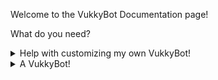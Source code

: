 Welcome to the VukkyBot Documentation page!

What do you need?

<details markdown="1">
<summary>Help with customizing my own VukkyBot!</summary>

Please note: you cannot customize the official VukkyBot.

Documentation for customizing your own VukkyBot is over [here](config.html).

</details>

<details markdown="1">
<summary>A VukkyBot!</summary>

Okay, what VukkyBot do you want?

<details markdown="1">
<summary>The official VukkyBot, with no customization</summary>

You can invite it [here](https://discord.com/api/oauth2/authorize?client_id=738380754249318531&permissions=0&scope=bot). However, I'm not responsible if it shuts down or hits the 100 server cap.

</details>

<details markdown="1">
<summary>A VukkyBot that I can host and customize myself</summary>

*Experimental feature. If you find a bug, please [report it!](https://github.com/VukkyLtd/VukkyBot/issues/new/choose)*

What are you going to host it with?

<details markdown="1">
<summary>Heroku</summary>

*Your deployed VukkyBot will run 24/7. This will use up your free dyno hours before the end of the month. Link a credit card if you want to run your VukkyBot for the entire month.*

[![Deploy](https://www.herokucdn.com/deploy/button.svg)](https://heroku.com/deploy)

*If the above button doesn't work, try [this link](https://dashboard.heroku.com/new?button-url=https%3A%2F%2Fgithub.com%2FVukky123%2FVukkyBot&template=https%3A%2F%2Fgithub.com%2FVukky123%2FVukkyBot%2Fapp.json).*

When your VukkyBot has been deployed, check its Resources tab.

Disable the *web* process and enable the *service* process to start up your VukkyBot.

![GIF showing how to disable the web process and enable the service process.](https://i.imgur.com/Bh39dW4.gif)

</details>

<details markdown="1">
<summary>My own machine</summary>

This assumes you have:
- [node.js](https://nodejs.org) (npm is installed when you install node.js)
- [Git](https://git-scm.com/)

To host a VukkyBot, you run the following commands:
```
git clone https://github.com/Vukky123/VukkyBot.git
cd VukkyBot
npm install
```
But don't close your window just yet!
Before we start VukkyBot, you need to make an .env file:
```
BOT_TOKEN=BOTTOKENHERE
PREFIX=BOTPREFIXHERE
```
Now, run the following command:
```
npm start
```
Your VukkyBot should now start.

</details>
</details>
</details>
